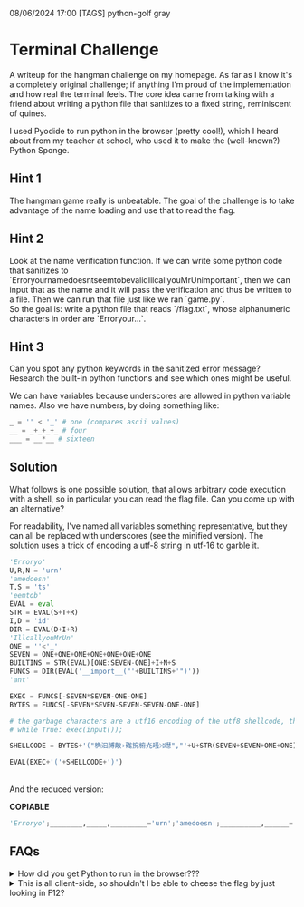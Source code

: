 08/06/2024 17:00
[TAGS] python-golf gray
# Terminal Challenge

A writeup for the <DiscreetLink href='https://terminal.danielc.rocks'>hangman</DiscreetLink> challenge on my homepage. As far as I know it's a completely original challenge; if anything I'm proud of the implementation and how real the terminal feels. The core idea came from talking with a friend about writing a python file that sanitizes to a fixed string, reminiscent of <DiscreetLink href='https://en.wikipedia.org/wiki/Quine_(computing)'>quines</DiscreetLink>.

I used <ProminentLink href='https://pyodide.org/en/stable/'>Pyodide</ProminentLink> to run python in the browser (pretty cool!), which I heard about from my teacher at school, who used it to make the (well-known?) <DiscreetLink href='https://www.pythonsponge.com/'>Python Sponge</DiscreetLink>.

## Hint 1
<Spoiler>
The hangman game really is <ProminentLink href='https://youtu.be/le5uGqHKll8?t=550'>unbeatable</ProminentLink>. The goal of the challenge is to take advantage of the name loading and use that to read the flag.
</Spoiler>

## Hint 2
<Spoiler>
Look at the name verification function. If we can write some python code that sanitizes to `ErroryournamedoesntseemtobevalidIllcallyouMrUnimportant`, then we can input that as the name and it will pass the verification and thus be written to a file. Then we can run that file just like we ran `game.py`.

<br/>
So the goal is: write a python file that reads `/flag.txt`, whose alphanumeric characters in order are `Erroryour...`.
</Spoiler>

## Hint 3
<Spoiler>
Can you spot any python keywords in the sanitized error message? Research the built-in python functions and see which ones might be useful.

<br/>

We can have variables because underscores are allowed in python variable names.
Also we have numbers, by doing something like:

```py
_ = '' < '_' # one (compares ascii values)
__ = _+_+_+_ # four
___ = __*__ # sixteen
```
</Spoiler>

## Solution
<Spoiler>
What follows is one possible solution, that allows arbitrary code execution with a shell, so in particular you can read the flag file. Can you come up with an alternative?

<br/>

For readability, I've named all variables something representative, but they can all be replaced with underscores (see the minified version). The solution uses a <ProminentLink href='https://github.com/clemg/pythongolfer?tab=readme-ov-file#3---qa'>trick</ProminentLink> of encoding a utf-8 string in utf-16 to garble it.

```py
'Erroryo'
U,R,N = 'urn'
'amedoesn'
T,S = 'ts'
'eemtob'
EVAL = eval
STR = EVAL(S+T+R)
I,D = 'id'
DIR = EVAL(D+I+R)
'IllcallyouMrUn'
ONE = ''<'_'
SEVEN = ONE+ONE+ONE+ONE+ONE+ONE+ONE
BUILTINS = STR(EVAL)[ONE:SEVEN-ONE]+I+N+S
FUNCS = DIR(EVAL('__import__("'+BUILTINS+'")'))
'ant'

EXEC = FUNCS[-SEVEN*SEVEN-ONE-ONE]
BYTES = FUNCS[-SEVEN*SEVEN-SEVEN-SEVEN-ONE-ONE]

# the garbage characters are a utf16 encoding of the utf8 shellcode, the decoded version is:
# while True: exec(input());

SHELLCODE = BYTES+'("桷汩⁥牔敵›硥捥椨灮瑵⤨㬩","'+U+STR(SEVEN+SEVEN+ONE+ONE)+'")['+STR(ONE+ONE)+':]'

EVAL(EXEC+'('+SHELLCODE+')')
```

<br/>

<div className='inline'>
And the reduced version:
</div>

__COPIABLE__
```py
'Erroryo';________,_____,_________='urn';'amedoesn';__________,______='ts';'eemtob';___=eval;____,___________='id';'IllcallyouMrUn';_=''<'_';__=_+_+_+_+_+_+_;___((____________:=___(___________+____+_____)(___('__import__("'+(_______:=___(______+__________+_____))(___)[_:__-_]+____+_________+______+'")')))[-__*__-_-_]+'('+____________[-__*__-__-__-_-_]+'("桷汩⁥牔敵›硥捥椨灮瑵⤨㬩","'+________+_______(__+__+_+_)+'")['+_______(_+_)+':]'+')');'ant'
```
</Spoiler>


## FAQs

<div className="flex flex-col divide-y divide-border-strong">
    <details className="faq-question">
        <summary>How did you get Python to run in the browser???</summary>
        <div>
            I talked to my comp-sci teacher who helps run this <DiscreetLink href='https://www.pythonsponge.com/'>educational tool</DiscreetLink> - and he told me about how they use <DiscreetLink href='https://pyodide.org/en/stable/'>Pyodide</DiscreetLink> and a <DiscreetLink href='https://developer.mozilla.org/en-US/docs/Web/API/Web_Workers_API/Using_web_workers'>web worker</DiscreetLink>. So I implemented that.
        </div>
    </details>
    <details className="faq-question">
        <summary>This is all client-side, so shouldn't I be able to cheese the flag by just looking in F12?</summary>
        <div className="space-y-2">
            <p>
                Indeed there used to be a cheese solution by just going into F12 and realising that <code>init.py</code> contained the flag (thanks @xp3dx) - but I moved it &gt;:)
            </p>
            <p>
                I have no idea if the flag is still accessible like this because I don't know enough about Next.js, but I will tell you that in my Next.js app it's in <code>components/challenge.js</code> - feel free to try and hunt for it in whatever obsfucated garbage Next.js gives you...
            </p>
        </div>
    </details>
</div>